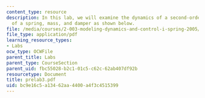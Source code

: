```yaml
---
content_type: resource
description: In this lab, we will examine the dynamics of a second-order system composed
  of a spring, mass, and damper as shown below.
file: /media/courses/2-003-modeling-dynamics-and-control-i-spring-2005/bc9e16c5a13462aa4400a4f3c4515399_prelab3.pdf
file_type: application/pdf
learning_resource_types:
- Labs
ocw_type: OCWFile
parent_title: Labs
parent_type: CourseSection
parent_uid: fbc55028-b2c1-01c5-c62c-62ab407df92b
resourcetype: Document
title: prelab3.pdf
uid: bc9e16c5-a134-62aa-4400-a4f3c4515399
---
```

